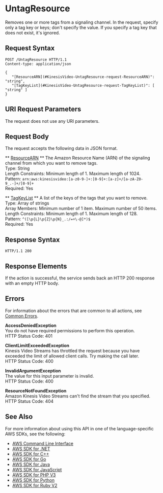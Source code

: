 # UntagResource<a name="API_UntagResource"></a>

Removes one or more tags from a signaling channel\. In the request, specify only a tag key or keys; don't specify the value\. If you specify a tag key that does not exist, it's ignored\.

## Request Syntax<a name="API_UntagResource_RequestSyntax"></a>

```
POST /UntagResource HTTP/1.1
Content-type: application/json

{
   "[ResourceARN](#KinesisVideo-UntagResource-request-ResourceARN)": "string",
   "[TagKeyList](#KinesisVideo-UntagResource-request-TagKeyList)": [ "string" ]
}
```

## URI Request Parameters<a name="API_UntagResource_RequestParameters"></a>

The request does not use any URI parameters\.

## Request Body<a name="API_UntagResource_RequestBody"></a>

The request accepts the following data in JSON format\.

 ** [ResourceARN](#API_UntagResource_RequestSyntax) **   <a name="KinesisVideo-UntagResource-request-ResourceARN"></a>
The Amazon Resource Name \(ARN\) of the signaling channel from which you want to remove tags\.  
Type: String  
Length Constraints: Minimum length of 1\. Maximum length of 1024\.  
Pattern: `arn:aws:kinesisvideo:[a-z0-9-]+:[0-9]+:[a-z]+/[a-zA-Z0-9_.-]+/[0-9]+`   
Required: Yes

 ** [TagKeyList](#API_UntagResource_RequestSyntax) **   <a name="KinesisVideo-UntagResource-request-TagKeyList"></a>
A list of the keys of the tags that you want to remove\.  
Type: Array of strings  
Array Members: Minimum number of 1 item\. Maximum number of 50 items\.  
Length Constraints: Minimum length of 1\. Maximum length of 128\.  
Pattern: `^([\p{L}\p{Z}\p{N}_.:/=+\-@]*)$`   
Required: Yes

## Response Syntax<a name="API_UntagResource_ResponseSyntax"></a>

```
HTTP/1.1 200
```

## Response Elements<a name="API_UntagResource_ResponseElements"></a>

If the action is successful, the service sends back an HTTP 200 response with an empty HTTP body\.

## Errors<a name="API_UntagResource_Errors"></a>

For information about the errors that are common to all actions, see [Common Errors](CommonErrors.md)\.

 **AccessDeniedException**   
You do not have required permissions to perform this operation\.  
HTTP Status Code: 401

 **ClientLimitExceededException**   
Kinesis Video Streams has throttled the request because you have exceeded the limit of allowed client calls\. Try making the call later\.  
HTTP Status Code: 400

 **InvalidArgumentException**   
The value for this input parameter is invalid\.  
HTTP Status Code: 400

 **ResourceNotFoundException**   
Amazon Kinesis Video Streams can't find the stream that you specified\.  
HTTP Status Code: 404

## See Also<a name="API_UntagResource_SeeAlso"></a>

For more information about using this API in one of the language\-specific AWS SDKs, see the following:
+  [AWS Command Line Interface](https://docs.aws.amazon.com/goto/aws-cli/kinesisvideo-2017-09-30/UntagResource) 
+  [AWS SDK for \.NET](https://docs.aws.amazon.com/goto/DotNetSDKV3/kinesisvideo-2017-09-30/UntagResource) 
+  [AWS SDK for C\+\+](https://docs.aws.amazon.com/goto/SdkForCpp/kinesisvideo-2017-09-30/UntagResource) 
+  [AWS SDK for Go](https://docs.aws.amazon.com/goto/SdkForGoV1/kinesisvideo-2017-09-30/UntagResource) 
+  [AWS SDK for Java](https://docs.aws.amazon.com/goto/SdkForJava/kinesisvideo-2017-09-30/UntagResource) 
+  [AWS SDK for JavaScript](https://docs.aws.amazon.com/goto/AWSJavaScriptSDK/kinesisvideo-2017-09-30/UntagResource) 
+  [AWS SDK for PHP V3](https://docs.aws.amazon.com/goto/SdkForPHPV3/kinesisvideo-2017-09-30/UntagResource) 
+  [AWS SDK for Python](https://docs.aws.amazon.com/goto/boto3/kinesisvideo-2017-09-30/UntagResource) 
+  [AWS SDK for Ruby V2](https://docs.aws.amazon.com/goto/SdkForRubyV2/kinesisvideo-2017-09-30/UntagResource) 